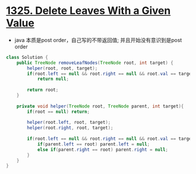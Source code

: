 # [1325. Delete Leaves With a Given Value](https://leetcode.com/problems/delete-leaves-with-a-given-value/)

* java 本质是post order，自己写的不带返回值; 并且开始没有意识到是post order

```java
class Solution {
    public TreeNode removeLeafNodes(TreeNode root, int target) {
        helper(root, root, target);
        if(root.left == null && root.right == null && root.val == target)
            return null;
        
        return root;
    }
    
    private void helper(TreeNode root, TreeNode parent, int target){
        if(root == null) return;
        
        helper(root.left, root, target);
        helper(root.right, root, target);
        
        if(root.left == null && root.right == null && root.val == target){
            if(parent.left == root) parent.left = null;
            else if(parent.right == root) parent.right = null;
        }
    }
}

```
